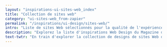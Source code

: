 ```yaml
---
layout: "inspirations-ui-sites-web_index"
title: "Collection de sites web"
category: "ui-sites-web_from-zapier"
permalink: "/inspirations/ui-design/sites-web/"
intro: "Liste de sites Web sélectionnés pour la qualité de l'expérience proposée, la clarté des contenus, la simplicité d'utilisation &amp; le design sympa. N'hésitez pas à partager vos découvertes et vos créations."
description: "Explorez la liste d'inspirations Web Design du Magazine du Webdesign."
text-twtr: "En train d'explorer la collection de designs de sites Web du @MagDuWebdesign."
---
```


